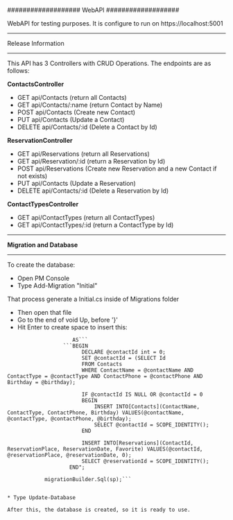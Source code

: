 ###################
WebAPI
###################

WebAPI for testing purposes. It is configure to run on https://localhost:5001


*******************
Release Information
*******************

This API has 3 Controllers with CRUD Operations. The endpoints are as follows:

**ContactsController**
* GET api/Contacts (return all Contacts)
* GET api/Contacts/:name (return Contact by Name)
* POST api/Contacts (Create new Contact)
* PUT api/Contacts (Update a Contact)
* DELETE api/Contacts/:id (Delete a Contact by Id)

**ReservationController**
* GET api/Reservations (return all Reservations)
* GET api/Reservation/:id (return a Reservation by Id)
* POST api/Reservations (Create new Reservation and a new Contact if not exists)
* PUT api/Contacts (Update a Reservation)
* DELETE api/Contacts/:id (Delete a Reservation by Id)

**ContactTypesController**
* GET api/ContactTypes (return all ContactTypes)
* GET api/ContactTypes/:id (return a ContactType by Id)

**************************
**Migration and Database**
**************************

To create the database:
* Open PM Console
* Type Add-Migration "Initial"

That process generate a Initial.cs inside of Migrations folder

* Then open that file
* Go to the end of void Up, before '}'
* Hit Enter to create space to insert this:

```var sp = @"CREATE PROCEDURE AddReservation @contactName varchar, @contactType int, @contactPhone varchar, @birthday date, @reservationPlace varchar, @reservationDate datetime, @reservationId INT OUTPUT
                     AS```
                  ```BEGIN
                        DECLARE @contactId int = 0;
                        SET @contactId = (SELECT Id
                        FROM Contacts
                        WHERE ContactName = @contactName AND ContactType = @contactType AND ContactPhone = @contactPhone AND Birthday = @birthday);

                        IF @contactId IS NULL OR @contactId = 0
                        BEGIN
                            INSERT INTO[Contacts](ContactName, ContactType, ContactPhone, Birthday) VALUES(@contactName, @contactType, @contactPhone, @birthday);
                            SELECT @contactId = SCOPE_IDENTITY();
                        END

                        INSERT INTO[Reservations](ContactId, ReservationPlace, ReservationDate, Favorite) VALUES(@contactId, @reservationPlace, @reservationDate, 0);
                        SELECT @reservationId = SCOPE_IDENTITY();
                    END";

            migrationBuilder.Sql(sp);```


* Type Update-Database

After this, the database is created, so it is ready to use.

